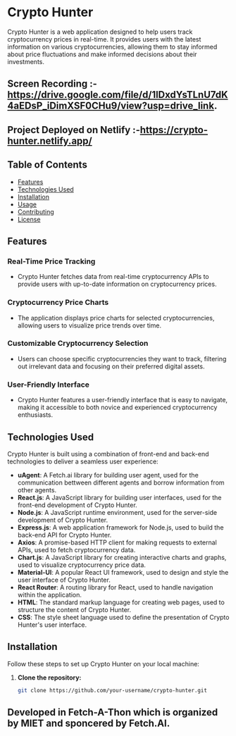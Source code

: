 # Crypto Hunter

Crypto Hunter is a web application designed to help users track cryptocurrency prices in real-time. It provides users with the latest information on various cryptocurrencies, allowing them to stay informed about price fluctuations and make informed decisions about their investments.

## Screen Recording :- https://drive.google.com/file/d/1lDxdYsTLnU7dK4aEDsP_iDimXSF0CHu9/view?usp=drive_link.

## Project Deployed on Netlify :-https://crypto-hunter.netlify.app/

## Table of Contents

- [Features](#features)
- [Technologies Used](#technologies-used)
- [Installation](#installation)
- [Usage](#usage)
- [Contributing](#contributing)
- [License](#license)

## Features

### Real-Time Price Tracking
- Crypto Hunter fetches data from real-time cryptocurrency APIs to provide users with up-to-date information on cryptocurrency prices.

### Cryptocurrency Price Charts
- The application displays price charts for selected cryptocurrencies, allowing users to visualize price trends over time.

### Customizable Cryptocurrency Selection
- Users can choose specific cryptocurrencies they want to track, filtering out irrelevant data and focusing on their preferred digital assets.

### User-Friendly Interface
- Crypto Hunter features a user-friendly interface that is easy to navigate, making it accessible to both novice and experienced cryptocurrency enthusiasts.

## Technologies Used

Crypto Hunter is built using a combination of front-end and back-end technologies to deliver a seamless user experience:

- **uAgent**: A Fetch.ai library for building user agent, used for the communication bettween different agents and borrow information from other agents.
- **React.js**: A JavaScript library for building user interfaces, used for the front-end development of Crypto Hunter.
- **Node.js**: A JavaScript runtime environment, used for the server-side development of Crypto Hunter.
- **Express.js**: A web application framework for Node.js, used to build the back-end API for Crypto Hunter.
- **Axios**: A promise-based HTTP client for making requests to external APIs, used to fetch cryptocurrency data.
- **Chart.js**: A JavaScript library for creating interactive charts and graphs, used to visualize cryptocurrency price data.
- **Material-UI**: A popular React UI framework, used to design and style the user interface of Crypto Hunter.
- **React Router**: A routing library for React, used to handle navigation within the application.
- **HTML**: The standard markup language for creating web pages, used to structure the content of Crypto Hunter.
- **CSS**: The style sheet language used to define the presentation of Crypto Hunter's user interface.

## Installation

Follow these steps to set up Crypto Hunter on your local machine:

1. **Clone the repository:**
   ```bash
   git clone https://github.com/your-username/crypto-hunter.git


## Developed in Fetch-A-Thon which is organized by MIET and sponcered by Fetch.AI.
